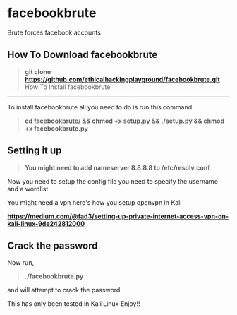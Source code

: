 # facebookbrute
Brute forces facebook accounts

How To Download facebookbrute
------------------------------

> **git clone https://github.com/ethicalhackingplayground/facebookbrute.git**
How To Install facebookbrute
------------------------------

To install facebookbrute all you need to do is run this command

> **cd facebookbrute/ && chmod +x setup.py && ./setup.py && chmod +x facebookbrute.py** 

Setting it up
------------------------------

> **You might need to add nameserver 8.8.8.8 to /etc/resolv.conf**

Now you need to setup the config file you need to specify the username and a wordlist.

You might need a vpn here's how you setup openvpn in Kali

**https://medium.com/@fad3/setting-up-private-internet-access-vpn-on-kali-linux-9de242812000**

Crack the password
-----------------------------
Now run,

> **./facebookbrute.py**

and will attempt to crack the password

This has only been tested in Kali Linux
Enjoy!!
